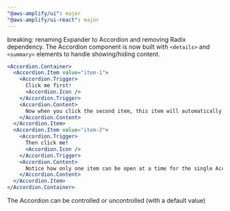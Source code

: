 ```yaml
---
"@aws-amplify/ui": major
"@aws-amplify/ui-react": major
---
```


breaking: renaming Expander to Accordion and removing Radix dependency. The Accordion component is now built with `<details>` and `<summary>` elements to handle showing/hiding content.

```jsx
<Accordion.Container>
  <Accordion.Item value="item-1">
    <Accordion.Trigger>
      Click me first!
      <Accordion.Icon />
    </Accordion.Trigger>
    <Accordion.Content>
      Now when you click the second item, this item will automatically collapse.
    </Accordion.Content>
  </Accordion.Item>
  <Accordion.Item value="item-2">
    <Accordion.Trigger>
      Then click me!
      <Accordion.Icon />
    </Accordion.Trigger>
    <Accordion.Content>
      Notice how only one item can be open at a time for the single Accordion type.
    </Accordion.Content>
  </Accordion.Item>
</Accordion.Container>
```

The Accordion can be controlled or uncontrolled (with a default value)
